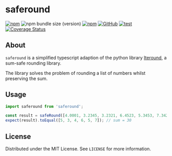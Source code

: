# saferound

[![npm](https://img.shields.io/npm/v/saferound)](https://www.npmjs.com/package/saferound)
![npm bundle size (version)](https://img.shields.io/bundlephobia/minzip/saferound/latest)
[![npm](https://img.shields.io/npm/dw/saferound)](https://www.npmjs.com/package/saferound)
[![GitHub](https://img.shields.io/github/license/boredland/saferound)](./LICENSE)
[![test](https://github.com/boredland/saferound/actions/workflows/test.yml/badge.svg)](https://github.com/boredland/saferound/actions/workflows/test.yml)
[![Coverage Status](https://coveralls.io/repos/github/boredland/saferound/badge.svg?branch=main)](https://coveralls.io/github/boredland/saferound?branch=main)

## About

`saferound` is a simplified typescript adaption of the python library [Iteround](https://pypi.org/project/iteround/), a sum-safe rounding library.

The library solves the problem of rounding a list of numbers whilst preserving the sum.

## Usage

```typescript
import saferound from 'saferound';

const result = safeRound([4.0001, 3.2345, 3.2321, 6.4523, 5.3453, 7.3422], 0); // sum = 30
expect(result).toEqual([5, 3, 4, 6, 5, 7]); // sum = 30
```

## License

Distributed under the MIT License. See `LICENSE` for more information.

